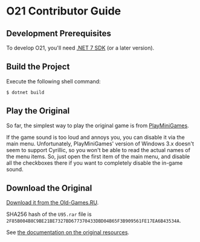 O21 Contributor Guide
=====================

Development Prerequisites
-------------------------

To develop O21, you'll need [.NET 7 SDK][dotnet] (or a later version).

Build the Project
-----------------

Execute the following shell command:

```console
$ dotnet build
```

Play the Original
-----------------

So far, the simplest way to play the original game is from [PlayMiniGames][playminigames.u95].

If the game sound is too loud and annoys you, you can disable it via the main menu. Unfortunately, PlayMiniGames' version of Windows 3.x doesn't seem to support Cyrillic, so you won't be able to read the actual names of the menu items. So, just open the first item of the main menu, and disable all the checkboxes there if you want to completely disable the in-game sound. 

Download the Original
---------------------

[Download it from the Old-Games.RU][old-games.u95].

SHA256 hash of the `U95.rar` file is `2F85B004B8C9BE21BE7327BD677370433DBD04B65F3B909561FE17EA6B43534A`.

See [the documentation on the original resources][docs.resources].

[docs.resources]: docs/resources.md
[dotnet]: https://dot.net/
[old-games.u95]: https://www.old-games.ru/game/download/4676.html
[playminigames.u95]: https://playminigames.net/game/u95
